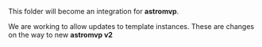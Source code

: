 This folder will become an integration for **astromvp**.

We are working to allow updates to template instances.
These are changes on the way to new **astromvp v2**
